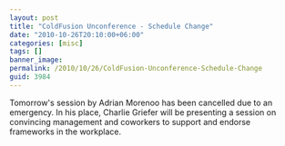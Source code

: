 ```yaml
---
layout: post
title: "ColdFusion Unconference - Schedule Change"
date: "2010-10-26T20:10:00+06:00"
categories: [misc]
tags: []
banner_image: 
permalink: /2010/10/26/ColdFusion-Unconference-Schedule-Change
guid: 3984
---
```


Tomorrow's session by Adrian Morenoo has been cancelled due to an emergency. In his place, Charlie Griefer will be presenting a session on convincing management and coworkers to support and endorse frameworks in the workplace.